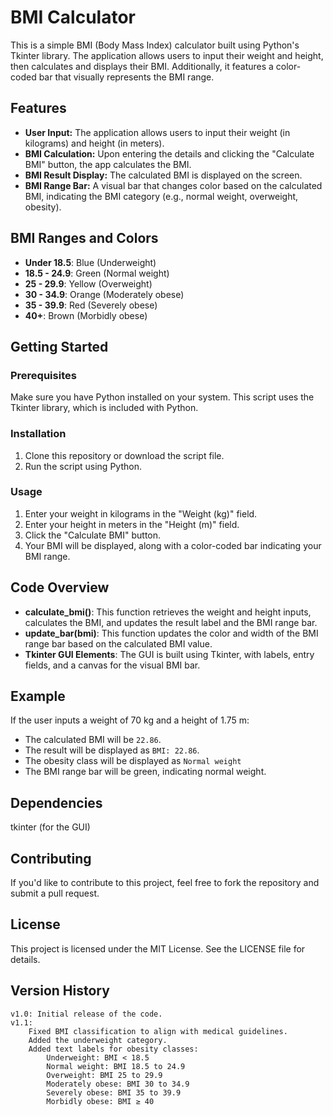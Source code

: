 # BMI Calculator

This is a simple BMI (Body Mass Index) calculator built using Python's Tkinter library. The application allows users to input their weight and height, then calculates and displays their BMI. Additionally, it features a color-coded bar that visually represents the BMI range.

## Features

- **User Input:** The application allows users to input their weight (in kilograms) and height (in meters).
- **BMI Calculation:** Upon entering the details and clicking the "Calculate BMI" button, the app calculates the BMI.
- **BMI Result Display:** The calculated BMI is displayed on the screen.
- **BMI Range Bar:** A visual bar that changes color based on the calculated BMI, indicating the BMI category (e.g., normal weight, overweight, obesity).

## BMI Ranges and Colors

- **Under 18.5**: Blue (Underweight)
- **18.5 - 24.9**: Green (Normal weight)
- **25 - 29.9**: Yellow (Overweight)
- **30 - 34.9**: Orange (Moderately obese)
- **35 - 39.9**: Red (Severely obese)
- **40+**: Brown (Morbidly obese)

## Getting Started

### Prerequisites

Make sure you have Python installed on your system. This script uses the Tkinter library, which is included with Python.

### Installation

1. Clone this repository or download the script file.
2. Run the script using Python.

### Usage

1. Enter your weight in kilograms in the "Weight (kg)" field.
2. Enter your height in meters in the "Height (m)" field.
3. Click the "Calculate BMI" button.
4. Your BMI will be displayed, along with a color-coded bar indicating your BMI range.

## Code Overview

- **calculate_bmi()**: This function retrieves the weight and height inputs, calculates the BMI, and updates the result label and the BMI range bar.
- **update_bar(bmi)**: This function updates the color and width of the BMI range bar based on the calculated BMI value.
- **Tkinter GUI Elements**: The GUI is built using Tkinter, with labels, entry fields, and a canvas for the visual BMI bar.

## Example

If the user inputs a weight of 70 kg and a height of 1.75 m:

- The calculated BMI will be `22.86`.
- The result will be displayed as `BMI: 22.86`.
- The obesity class will be displayed as `Normal weight`
- The BMI range bar will be green, indicating normal weight.

## Dependencies

tkinter (for the GUI)

## Contributing

If you'd like to contribute to this project, feel free to fork the repository and submit a pull request.

## License

This project is licensed under the MIT License. See the LICENSE file for details.

## Version History

    v1.0: Initial release of the code.
    v1.1:
        Fixed BMI classification to align with medical guidelines.
        Added the underweight category.
        Added text labels for obesity classes:
            Underweight: BMI < 18.5
            Normal weight: BMI 18.5 to 24.9
            Overweight: BMI 25 to 29.9
            Moderately obese: BMI 30 to 34.9
            Severely obese: BMI 35 to 39.9
            Morbidly obese: BMI ≥ 40
